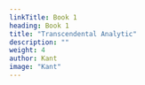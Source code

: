 ```yaml
---
linkTitle: Book 1
heading: Book 1
title: "Transcendental Analytic" 
description: ""
weight: 4
author: Kant
image: "Kant"
---
```

